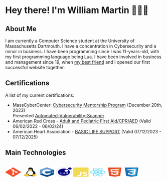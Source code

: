 # Hey there! I'm William Martin 👋🏻😁

## About Me

I am currently a Computer Science student at the University of Massachusetts Dartmouth. I have a concentration in Cybersecurity and a minor in business. I have been programming since I was 11-years-old, with my first programming language being Lua. I have been involved in business and management since 19, when [my best friend](https://github.com/tmbailey0304) and I opened our first successful website together.

## Certifications

A list of my current certifications:

-   MassCyberCenter: [Cybersecurity Mentorship Program](./masscybercenter_completion.pdf) (December 20th, 2023)
    <br>Presented [Automated-Vulnerability-Scanner](https://github.com/WillMartin03/Automated-Vulnerability-Scanner)
-   American Red Cross - [Adult and Pediatric First Aid/CPR/AED](./arc_apfa_cpr_aed.pdf) (Valid 06/02/2022 - 06/02/24)
-   American Heart Association - [BASIC LIFE SUPPORT](./aha_bls.pdf) (Valid 07/12/2023 - 07/12/2025)

## Main Technologies

<div style="display: inline_block"><br>
	<img align="center" alt="Git" height="30" width="50" src="https://raw.githubusercontent.com/devicons/devicon/55609aa5bd817ff167afce0d965585c92040787a/icons/git/git-original.svg">
	<img align="center" alt="Linux" height="30" width="50" src="https://raw.githubusercontent.com/devicons/devicon/55609aa5bd817ff167afce0d965585c92040787a/icons/linux/linux-original.svg">
	<img align="center" alt="C++" height="30" width="50" src="https://raw.githubusercontent.com/devicons/devicon/55609aa5bd817ff167afce0d965585c92040787a/icons/cplusplus/cplusplus-original.svg">
	<img align="center" alt="Lua" height="30" width="50" src="https://raw.githubusercontent.com/devicons/devicon/55609aa5bd817ff167afce0d965585c92040787a/icons/lua/lua-original.svg">
	<img align="center" alt="Javascript" height="30" width="50" src="https://raw.githubusercontent.com/devicons/devicon/master/icons/javascript/javascript-plain.svg">
	<img align="center" alt="React" height="30" width="50" src="https://raw.githubusercontent.com/devicons/devicon/master/icons/react/react-original.svg">
	<img align="center" alt="HTML" height="30" width="50" src="https://raw.githubusercontent.com/devicons/devicon/master/icons/html5/html5-original.svg">
	<img align="center" alt="CSS" height="30" width="50" src="https://raw.githubusercontent.com/devicons/devicon/master/icons/css3/css3-original.svg">
</div>
